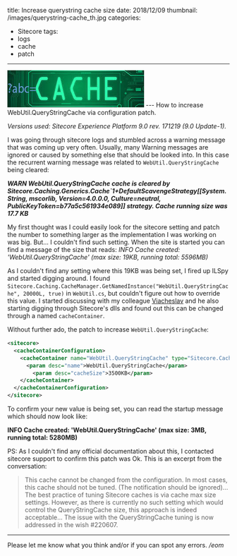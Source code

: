 title: Increase querystring cache size
date: 2018/12/09
thumbnail: /images/querystring-cache_th.jpg
categories:
- Sitecore
tags:
- logs
- cache
- patch

---
<img class="hero-img" src="/images/querystring-cache.jpg" alt="Querystring cache">
---
How to increase WebUtil.QueryStringCache via configuration patch.
<!-- more -->

*Versions used: Sitecore Experience Platform 9.0 rev. 171219 (9.0 Update-1).*

I was going through sitecore logs and stumbled across a warning message that was coming up very often. Usually, many Warning messages are ignored or caused by something else that should be looked into. In this case the recurrent warning message was related to `WebUtil.QueryStringCache` being cleared:

___WARN  WebUtil.QueryStringCache cache is cleared by Sitecore.Caching.Generics.Cache`1+DefaultScavengeStrategy[[System.String, mscorlib, Version=4.0.0.0, Culture=neutral, PublicKeyToken=b77a5c561934e089]] strategy. Cache running size was 17.7 KB___

My first thought was I could easily look for the sitecore setting and patch the number to something larger as the implementation I was working on was big. But... I couldn't find such setting. When the site is started you can find a message of the size that reads: 
_INFO  Cache created: 'WebUtil.QueryStringCache' (max size: 19KB, running total: 5596MB)_

As I couldn't find any setting where this 19KB was being set, I fired up ILSpy and started digging around. I found `Sitecore.Caching.CacheManager.GetNamedInstance("WebUtil.QueryStringCache", 20000L, true)` in `WebUtil.cs`, but couldn't figure out how to override this value. I started discussing with my colleague [Viacheslav](https://community.sitecore.net/members/viacheslavsedletskiy_5f00_1037964896) and he also starting digging through Sitecore's dlls and found out this can be changed through a named `cacheContainer`.

Without further ado, the patch to increase `WebUtil.QueryStringCache`:
``` xml
<sitecore>
  <cacheContainerConfiguration>
    <cacheContainer name="WebUtil.QueryStringCache" type="Sitecore.Caching.Cache, Sitecore.Kernel" singleInstance="true">
      <param desc="name">WebUtil.QueryStringCache</param>
        <param desc="cacheSize">3500KB</param>
    </cacheContainer>
  </cacheContainerConfiguration>
</sitecore>
```
To confirm your new value is being set, you can read the startup message which should now look like:
    
__INFO  Cache created: 'WebUtil.QueryStringCache' (max size: 3MB, running total: 5280MB)__

PS: As I couldn't find any official documentation about this, I contacted sitecore support to confirm this patch was Ok. This is an excerpt from the conversation: 

> This cache cannot be changed from the configuration. In most cases, this cache should not be tuned. (The notification should be ignored)... The best practice of tuning Sitecore caches is via cache max size settings. However, as there is currently no such setting which would control the QueryStringCache size, this approach is indeed acceptable... The issue with the QueryStringCache tuning is now addressed in the wish #220607.

---

Please let me know what you think and/or if you can spot any errors.
*/eom*
